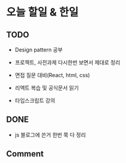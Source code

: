 # 오늘 할일 & 한일

## TODO

- Design pattern 공부

- 프로젝트, 사전과제 다시한번 보면서 제대로 정리

- 면접 질문 대비(React, html, css)

- 리액트 복습 및 공식문서 읽기

- 타입스크립트 강의

## DONE

- js 블로그에 쓴거 한번 쭉 다 정리

## Comment
